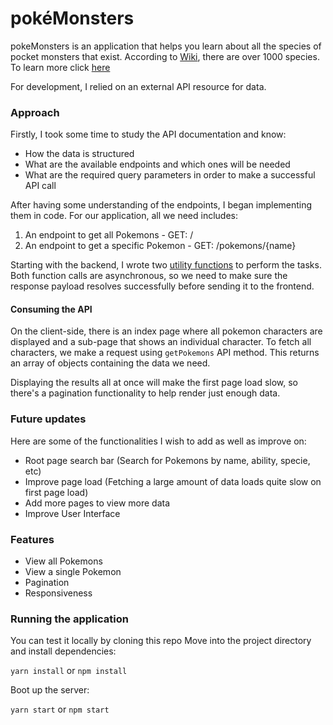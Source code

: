 # pokéMonsters

pokeMonsters is an application that helps you learn about all the species of pocket monsters that exist.
According to [Wiki](https://en.wikipedia.org/wiki/Pok%C3%A9mon), there are over 1000 species.
To learn more click [here](https://en.wikipedia.org/wiki/Pok%C3%A9mon)

For development, I relied on an external API resource for data.

### Approach
Firstly, I took some time to study the API documentation and know:
* How the data is structured
* What are the available endpoints and which ones will be needed
* What are the required query parameters in order to make a successful API call

After having some understanding of the endpoints, I began implementing them in code.
For our application, all we need includes:
1. An endpoint to get all Pokemons - GET: /
2. An endpoint to get a specific Pokemon - GET: /pokemons/{name}

Starting with the backend, I wrote two [utility functions](https://github.com/Shegsdev/pokemonsters/blob/develop/pages/api/pokemon.ts) to perform the tasks.
Both function calls are asynchronous, so we need to make sure the response payload resolves successfully before sending it to the frontend.

#### Consuming the API
On the client-side, there is an index page where all pokemon characters are displayed and a sub-page that shows an individual character.
To fetch all characters, we make a request using `getPokemons` API method. This returns an array of objects containing the data we need.

Displaying the results all at once will make the first page load slow, so there's a pagination functionality to help render just enough data.

### Future updates
Here are some of the functionalities I wish to add as well as improve on:
* Root page search bar (Search for Pokemons by name, ability, specie, etc)
* Improve page load (Fetching a large amount of data loads quite slow on first page load)
* Add more pages to view more data
* Improve User Interface


### Features
* View all Pokemons
* View a single Pokemon
* Pagination
* Responsiveness


### Running the application
You can test it locally by cloning this repo
Move into the project directory and install dependencies:


```yarn install``` or ```npm install```

Boot up the server:

```yarn start``` or ```npm start```

